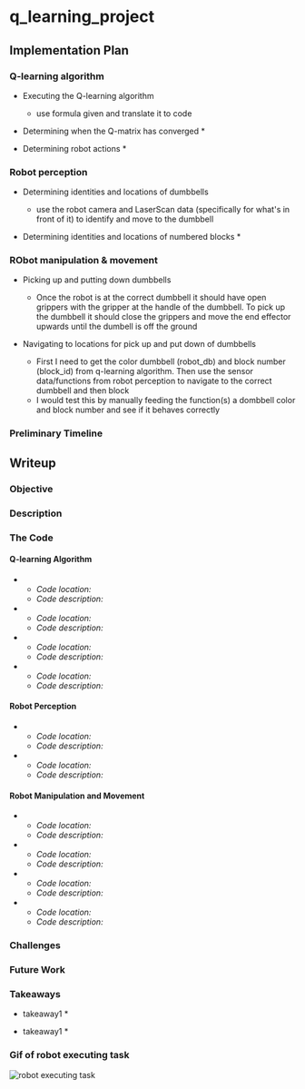 # q_learning_project

## Implementation Plan

### Q-learning algorithm

* Executing the Q-learning algorithm
  * use formula given and translate it to code

* Determining when the Q-matrix has converged
  * 

* Determining robot actions
  *

### Robot perception

* Determining identities and locations of dumbbells
  * use the robot camera and LaserScan data (specifically for what's in front of it) to identify and move to the dumbbell

* Determining identities and locations of numbered blocks
  *


### RObot manipulation & movement

* Picking up and putting down dumbbells
  * Once the robot is at the correct dumbbell it should have open grippers with the gripper at the handle of the dumbbell. To pick up the dumbbell it should close the grippers and move the end effector upwards until the dumbell is off the ground

* Navigating to locations for pick up and put down of dumbbells
  * First I need to get the color dumbbell (robot_db) and block number (block_id) from q-learning algorithm. Then use the sensor data/functions from robot perception to navigate to the correct dumbbell and then block
  * I would test this by manually feeding the function(s) a dombbell color and block number and see if it behaves correctly

### Preliminary Timeline


## Writeup

### Objective

### Description

### The Code

#### Q-learning Algorithm

* 
  * _Code location:_  
  * _Code description:_  

* 
  * _Code location:_  
  * _Code description:_  

* 
  * _Code location:_  
  * _Code description:_  

* 
  * _Code location:_  
  * _Code description:_  

#### Robot Perception

* 
  * _Code location:_  
  * _Code description:_  

* 
  * _Code location:_  
  * _Code description:_  


#### Robot Manipulation and Movement

* 
  * _Code location:_  
  * _Code description:_  

* 
  * _Code location:_  
  * _Code description:_  

* 
  * _Code location:_  
  * _Code description:_  

* 
  * _Code location:_  
  * _Code description:_  

### Challenges

### Future Work

### Takeaways

* takeaway1
  * 

* takeaway1
  * 

### Gif of robot executing task

![robot executing task](robot_executing_task.gif)

